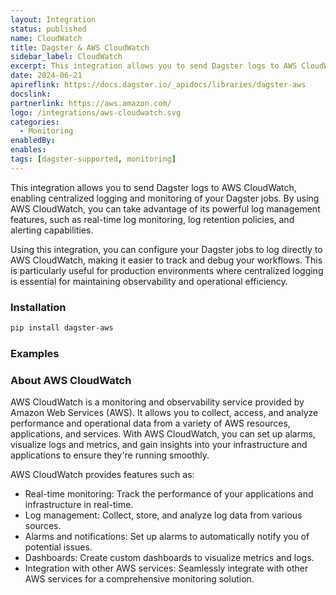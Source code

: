 ```yaml
---
layout: Integration
status: published
name: CloudWatch
title: Dagster & AWS CloudWatch
sidebar_label: CloudWatch
excerpt: This integration allows you to send Dagster logs to AWS CloudWatch, enabling centralized logging and monitoring of your Dagster jobs.
date: 2024-06-21
apireflink: https://docs.dagster.io/_apidocs/libraries/dagster-aws
docslink:
partnerlink: https://aws.amazon.com/
logo: /integrations/aws-cloudwatch.svg
categories:
  - Monitoring
enabledBy:
enables:
tags: [dagster-supported, monitoring]
---
```


This integration allows you to send Dagster logs to AWS CloudWatch, enabling centralized logging and monitoring of your Dagster jobs. By using AWS CloudWatch, you can take advantage of its powerful log management features, such as real-time log monitoring, log retention policies, and alerting capabilities.

Using this integration, you can configure your Dagster jobs to log directly to AWS CloudWatch, making it easier to track and debug your workflows. This is particularly useful for production environments where centralized logging is essential for maintaining observability and operational efficiency.

### Installation

```bash
pip install dagster-aws
```

### Examples

<CodeExample filePath="integrations/aws-cloudwatch.py" language="python" />

### About AWS CloudWatch

AWS CloudWatch is a monitoring and observability service provided by Amazon Web Services (AWS). It allows you to collect, access, and analyze performance and operational data from a variety of AWS resources, applications, and services. With AWS CloudWatch, you can set up alarms, visualize logs and metrics, and gain insights into your infrastructure and applications to ensure they're running smoothly.

AWS CloudWatch provides features such as:

- Real-time monitoring: Track the performance of your applications and infrastructure in real-time.
- Log management: Collect, store, and analyze log data from various sources.
- Alarms and notifications: Set up alarms to automatically notify you of potential issues.
- Dashboards: Create custom dashboards to visualize metrics and logs.
- Integration with other AWS services: Seamlessly integrate with other AWS services for a comprehensive monitoring solution.

